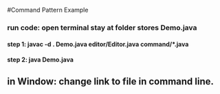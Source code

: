 #Command Pattern Example
### run code: open terminal stay at folder stores Demo.java
#### step 1: javac -d . Demo.java editor/Editor.java command/\*.java
#### step 2: java Demo.java
## in Window: change link to file in command line. 
